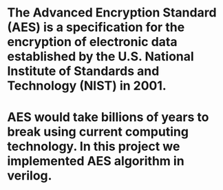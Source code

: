 # The Advanced Encryption Standard (AES) is a specification for the encryption of electronic data established by the U.S. National Institute of Standards and Technology (NIST) in 2001.
# AES would take billions of years to break using current computing technology. In this project we implemented AES algorithm in verilog.
